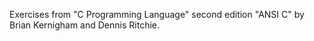Exercises from "C Programming Language" second edition "ANSI C" by Brian Kernigham and Dennis Ritchie.

